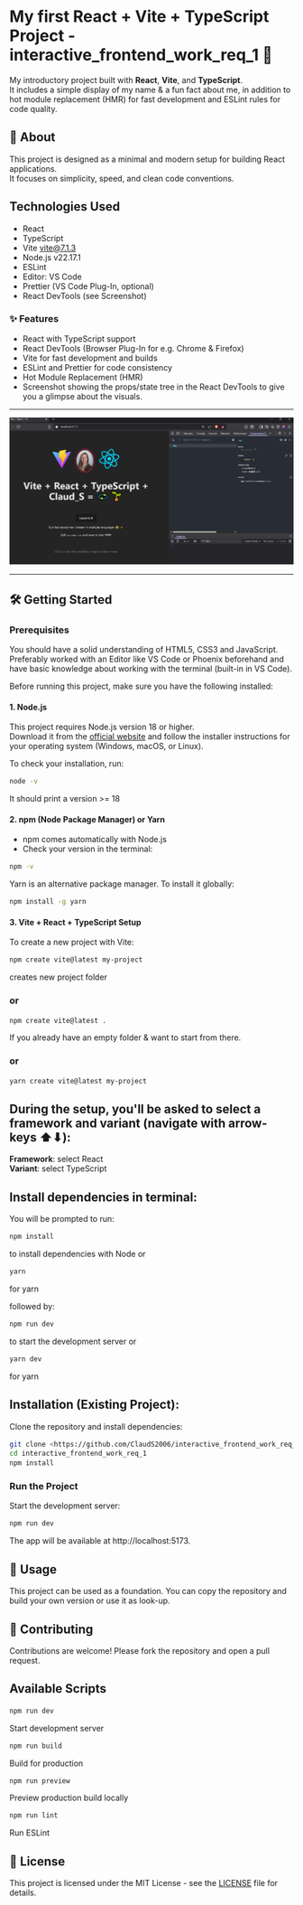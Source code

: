# My first React + Vite + TypeScript Project - interactive_frontend_work_req_1 🧩

My introductory project built with **React**, **Vite**, and **TypeScript**.  
It includes a simple display of my name & a fun fact about me, in addition to hot module replacement (HMR) for fast development and ESLint rules for code quality.

## 🚀 About

This project is designed as a minimal and modern setup for building React applications.  
It focuses on simplicity, speed, and clean code conventions.

## Technologies Used

- React
- TypeScript
- Vite vite@7.1.3
- Node.js v22.17.1
- ESLint
- Editor: VS Code
- Prettier (VS Code Plug-In, optional)
- React DevTools (see Screenshot)

### ✨ Features

- React with TypeScript support
- React DevTools (Browser Plug-In for e.g. Chrome & Firefox)
- Vite for fast development and builds
- ESLint and Prettier for code consistency
- Hot Module Replacement (HMR)
- Screenshot showing the props/state tree in the React DevTools 
  to give you a glimpse about the visuals. 

---

![Screenshot props/state tree in the React DevTools](./src/assets/ScreenshotWorkRequ1.PNG)

---

## 🛠️ Getting Started

### Prerequisites

You should have a solid understanding of HTML5, CSS3 and JavaScript.
Preferably worked with an Editor like VS Code or Phoenix beforehand and have
basic knowledge about working with the terminal (built-in in VS Code).

Before running this project, make sure you have the following installed:

#### 1. Node.js

This project requires Node.js version 18 or higher.  
Download it from the [official website](https://nodejs.org/) and follow the installer instructions for your operating system (Windows, macOS, or Linux).

To check your installation, run:

```bash
node -v 
```
It should print a version >= 18

#### 2. npm (Node Package Manager) or Yarn

- npm comes automatically with Node.js
- Check your version in the terminal:

```bash
npm -v
```

Yarn is an alternative package manager. To install it globally:

```bash
npm install -g yarn
```

#### 3. Vite + React + TypeScript Setup

To create a new project with Vite:

```bash
npm create vite@latest my-project 
```
creates new project folder
### or

```bash
npm create vite@latest . 
```
If you already have an empty folder & want to start from there.
### or

```bash
yarn create vite@latest my-project
```

## During the setup, you'll be asked to select a framework and variant (navigate with arrow-keys ⬆⬇):

**Framework**: select React    
**Variant**: select TypeScript


## Install dependencies in terminal:

You will be prompted to run:

```bash
npm install 
```
to install dependencies with Node or
```bash
yarn 
```
for yarn

followed by:

```bash
npm run dev
``` 
to start the development server or
```bash
yarn dev 
```
for yarn

## Installation (Existing Project):

Clone the repository and install dependencies:

```bash
git clone <https://github.com/ClaudS2006/interactive_frontend_work_req_1/tree/main>
cd interactive_frontend_work_req_1
npm install
```

### Run the Project
Start the development server:

```bash
npm run dev
```
The app will be available at http://localhost:5173.

## 📖 Usage
This project can be used as a foundation. You can copy the repository
and build your own version or use it as look-up.

## 🤝 Contributing
Contributions are welcome!
Please fork the repository and open a pull request.

## Available Scripts
```bash
npm run dev 
```
Start development server
```bash
npm run build
```
Build for production
```bash
npm run preview 
```
Preview production build locally
```bash
npm run lint
```
Run ESLint

## 📄 License

This project is licensed under the MIT License - see the [LICENSE](LICENSE) file for details.
